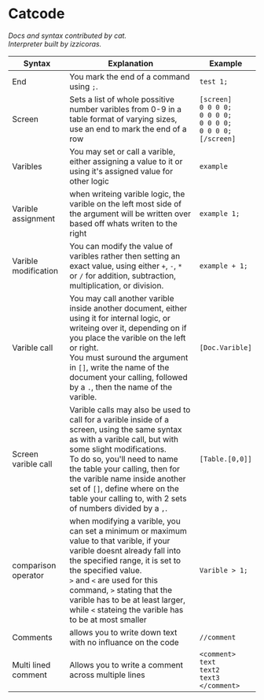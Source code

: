 # Catcode

*Docs and syntax contributed by cat.*
<br>
*Interpreter built by izzicoras.*

| Syntax               | Explanation                                                                                                                                                                                                                                                                                                                                                             | Example                                                                                                        |
| -------------------- | ----------------------------------------------------------------------------------------------------------------------------------------------------------------------------------------------------------------------------------------------------------------------------------------------------------------------------------------------------------------------- | -------------------------------------------------------------------------------------------------------------- |
| End                  | You mark the end of a command using ```;```.                                                                                                                                                                                                                                                                                                                            | ```test 1;```                                                                                                  |
| Screen               | Sets a list of whole possitive number varibles from 0-9 in a table format of varying sizes, use an end to mark the end of a row                                                                                                                                                                                                                                         | ```[screen]```<br> ```0 0 0 0;```<br> ```0 0 0 0;```<br> ```0 0 0 0;```<br> ```0 0 0 0;```<br> ```[/screen]``` |
| Varibles             | You may set or call a varible, either assigning a value to it or using it's assigned value for other logic                                                                                                                                                                                                                                                              | ```example```                                                                                                  |
| Varible assignment   | when writeing varible logic, the varible on the left most side of the argument will be written over based off whats writen to the right                                                                                                                                                                                                                                 | ```example 1;```                                                                                               |
| Varible modification | You can modify the value of varibles rather then setting an exact value, using either ```+```, ```-```, ```*``` or ```/``` for addition, subtraction, multiplication, or division.                                                                                                                                                                                      | ```example + 1;```                                                                                             |
| Varible call         | You may call another varible inside another document, either using it for internal logic, or writeing over it, depending on if you place the varible on the left or right. <br> You must suround the argument in ```[]```, write the name of the document your calling, followed by a ```.```, then the name of the varible.                                            | ```[Doc.Varible]```                                                                                            |
| Screen varible call  | Varible calls may also be used to call for a varible inside of a screen, using the same syntax as with a varible call, but with some slight modifications. <br> To do so, you'll need to name the table your calling, then for the varible name inside another set of ```[]```, define where on the table your calling to, with 2 sets of numbers divided by a ```,```. | ```[Table.[0,0]]```                                                                                            |
| comparison operator  | when modifying a varible, you can set a minimum or maximum value to that varible, if your varible doesnt already fall into the specified range, it is set to the specified value. <br> ``>`` and ``<`` are used for this command, ``>`` stating that the varible has to be at least larger, while ``<`` stateing the varible has to be at most smaller                  | ```Varible > 1;```                                                                                             |
| Comments             | allows you to write down text with no influance on the code                                                                                                                                                                                                                                                                                                             | ```//comment```                                                                                                |
| Multi lined comment  | Allows you to write a comment across multiple lines                                                                                                                                                                                                                                                                                                                     | ```<comment>``` <br> ```text``` <br> ```text2``` <br> ```text3``` <br> ```</comment>```                        |
